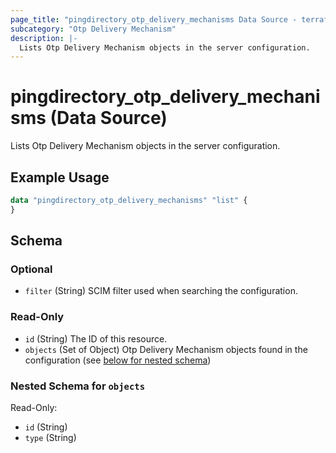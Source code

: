 ```yaml
---
page_title: "pingdirectory_otp_delivery_mechanisms Data Source - terraform-provider-pingdirectory"
subcategory: "Otp Delivery Mechanism"
description: |-
  Lists Otp Delivery Mechanism objects in the server configuration.
---
```


# pingdirectory_otp_delivery_mechanisms (Data Source)

Lists Otp Delivery Mechanism objects in the server configuration.

## Example Usage

```terraform
data "pingdirectory_otp_delivery_mechanisms" "list" {
}
```

<!-- schema generated by tfplugindocs -->
## Schema

### Optional

- `filter` (String) SCIM filter used when searching the configuration.

### Read-Only

- `id` (String) The ID of this resource.
- `objects` (Set of Object) Otp Delivery Mechanism objects found in the configuration (see [below for nested schema](#nestedatt--objects))

<a id="nestedatt--objects"></a>
### Nested Schema for `objects`

Read-Only:

- `id` (String)
- `type` (String)

